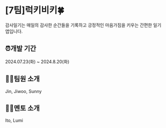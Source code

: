 # [7팀]럭키비키🍀
감사일기는 매일의 감사한 순간들을 기록하고 긍정적인 마음가짐을 키우는 간편한 일기 앱입니다.

## ⏰개발 기간
2024.07.23(화) ~ 2024.8.20(화)

## 🧑‍💻팀원 소개
Jin, Jiwoo, Sunny

## 🧑‍🏫멘토 소개
Ito, Lumi



